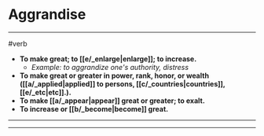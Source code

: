# Aggrandise
---
#verb
- **To make great; to [[e/_enlarge|enlarge]]; to increase.**
	- _Example: to aggrandize one's authority, distress_
- **To make great or greater in power, rank, honor, or wealth ([[a/_applied|applied]] to persons, [[c/_countries|countries]], [[e/_etc|etc]].).**
- **To make [[a/_appear|appear]] great or greater; to exalt.**
- **To increase or [[b/_become|become]] great.**
---
---
